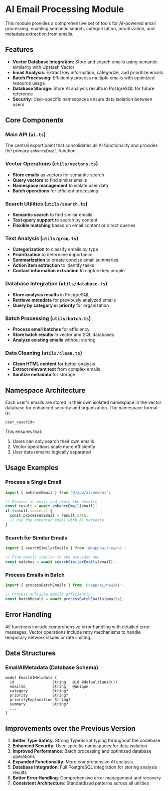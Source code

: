 # AI Email Processing Module

This module provides a comprehensive set of tools for AI-powered email processing, enabling semantic search, categorization, prioritization, and metadata extraction from emails.

## Features

- **Vector Database Integration**: Store and search emails using semantic similarity with Upstash Vector
- **Email Analysis**: Extract key information, categorize, and prioritize emails
- **Batch Processing**: Efficiently process multiple emails with optimized resource usage
- **Database Storage**: Store AI analysis results in PostgreSQL for future reference
- **Security**: User-specific namespaces ensure data isolation between users

## Core Components

### Main API (`ai.ts`)

The central export point that consolidates all AI functionality and provides the primary `enhanceEmail` function.

### Vector Operations (`utils/vectors.ts`)

- **Store emails** as vectors for semantic search
- **Query vectors** to find similar emails
- **Namespace management** to isolate user data
- **Batch operations** for efficient processing

### Search Utilities (`utils/search.ts`)

- **Semantic search** to find similar emails
- **Text query support** to search by content
- **Flexible matching** based on email content or direct queries

### Text Analysis (`utils/groq.ts`)

- **Categorization** to classify emails by type
- **Prioritization** to determine importance
- **Summarization** to create concise email summaries
- **Action item extraction** to identify tasks
- **Contact information extraction** to capture key people

### Database Integration (`utils/database.ts`)

- **Store analysis results** in PostgreSQL
- **Retrieve metadata** for previously analyzed emails
- **Query by category or priority** for organization

### Batch Processing (`utils/batch.ts`)

- **Process email batches** for efficiency
- **Store batch results** in vector and SQL databases
- **Analyze existing emails** without storing

### Data Cleaning (`utils/clean.ts`)

- **Clean HTML content** for better analysis
- **Extract relevant text** from complex emails
- **Sanitize metadata** for storage

## Namespace Architecture

Each user's emails are stored in their own isolated namespace in the vector database for enhanced security and organization. The namespace format is:

```
user_<userId>
```

This ensures that:
1. Users can only search their own emails
2. Vector operations scale more efficiently
3. User data remains logically separated

## Usage Examples

### Process a Single Email

```typescript
import { enhanceEmail } from '@/app/ai/new/ai';

// Process an email and store the results
const result = await enhanceEmail(email);
if (result.success) {
  const processedEmail = result.data;
  // Use the enhanced email with AI metadata
}
```

### Search for Similar Emails

```typescript
import { searchSimilarEmails } from '@/app/ai/new/ai';

// Find emails similar to the provided one
const matches = await searchSimilarEmails(email);
```

### Process Emails in Batch

```typescript
import { processBatchEmails } from '@/app/ai/new/ai';

// Process multiple emails efficiently
const batchResult = await processBatchEmails(emails);
```

## Error Handling

All functions include comprehensive error handling with detailed error messages. Vector operations include retry mechanisms to handle temporary network issues or rate limiting.

## Data Structures

### EmailAIMetadata (Database Schema)

```prisma
model EmailAIMetadata {
  id                 String   @id @default(uuid())
  emailId            String   @unique
  category           String?
  priority           String?
  priorityExplanation String?
  summary            String?
  ...
}
```

## Improvements over the Previous Version

1. **Better Type Safety**: Strong TypeScript typing throughout the codebase
2. **Enhanced Security**: User-specific namespaces for data isolation
3. **Improved Performance**: Batch processing and optimized database operations
4. **Expanded Functionality**: More comprehensive AI analysis 
5. **Database Integration**: Full PostgreSQL integration for storing analysis results
6. **Better Error Handling**: Comprehensive error management and recovery
7. **Consistent Architecture**: Standardized patterns across all utilities 